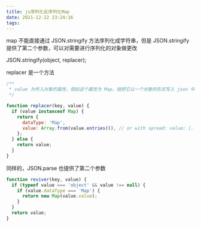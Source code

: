 ```yaml
---
title: js序列化反序列化Map
date: 2021-12-22 23:24:16
tags:
---
```


map 不能直接通过 JSON.stringify 方法序列化成字符串，但是 JSON.stringify 提供了第二个参数，可以对需要进行序列化的对象做更改

JSON.stringify(object, replacer);

replacer 是一个方法

```js
/**
 * value 为传入对象的属性，假如这个属性为 Map，就把它以一个对象的形式写入 json 中
 */

function replacer(key, value) {
  if (value instanceof Map) {
    return {
      dataType: 'Map',
      value: Array.from(value.entries()), // or with spread: value: [...value]
    };
  } else {
    return value;
  }
}
```

同样的，JSON.parse 也提供了第二个参数

```js
function reviver(key, value) {
  if (typeof value === 'object' && value !== null) {
    if (value.dataType === 'Map') {
      return new Map(value.value);
    }
  }
  return value;
}
```
